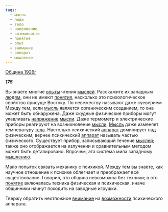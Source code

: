```yaml
---
tags:
  - мысль
  - люди
  - тело
  - напряжение
  - возможности
  - понятие
  - опыт
  - внимание
  - аппарат
  - мышление
---
```

[Община 1926г](https://127.0.0.1:4002/agni/1926)

___175___

Вы знаете многие [опыты](../../../tags/#опыт) чтения [мыслей](../../../tags/#[мысль](../../../tags/#мысль)). Расскажите их западным [людям](../../../tags/#люди), они не имеют [понятия](../../../tags/#[понятие](../../../tags/#понятие)), насколько это психологическое свойство присуще Востоку. По невежеству называют даже суеверием. Между тем, если [мысль](../../../tags/#мысль) является органическим созданием, то она может быть обнаружена. Даже скудные физические приборы могут улавливать [напряжение](../../../tags/#напряжение) [мысли](../../../tags/#мысль). Даже термометр и электрические приборы реагируют на возникновение [мысли](../../../tags/#мысль). [Мысль](../../../tags/#мысль) даже изменяет температуру [тела](../../../tags/#тело). Настолько психический [аппарат](../../../tags/#аппарат) доминирует над физическим; вернее психический [аппарат](../../../tags/#аппарат) называть частью физического. Существует прибор, записывающий течение [мыслей](../../../tags/#[мысль](../../../tags/#мысль)); также оно отображается на излучении и сравнительным методом может быть деталировано. Впрочем, эта система мила западному [мышлению](../../../tags/#мышление).   

Мало попыток связать механику с психикой. Между тем вы знаете, как научное отношение к психике облегчает и преображает всё существование. Говорил, что община невозможна без техники; в это [понятие](../../../tags/#понятие) включалась техника физическая и психическая, иначе общинники начнут походить на заводные игрушки.   

Твержу обратить неотложное [внимание](../../../tags/#внимание) на [возможности](../../../tags/#возможности) психического аппарата.   

